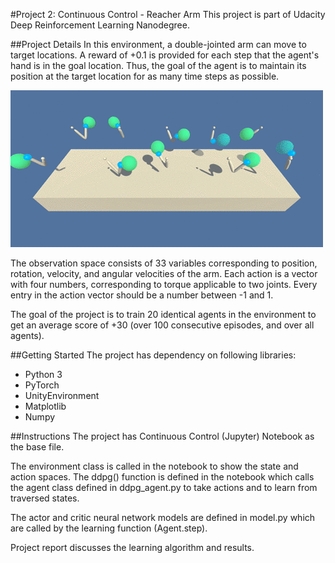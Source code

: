 #Project 2: Continuous Control - Reacher Arm
This project is part of Udacity Deep Reinforcement Learning Nanodegree.

##Project Details
In this environment, a double-jointed arm can move to target locations. A reward of +0.1 is provided for each step that the agent's hand is in the goal location. Thus, the goal of the agent is to maintain its position at the target location for as many time steps as possible.

![image](env.gif)

The observation space consists of 33 variables corresponding to position, rotation, velocity, and angular velocities of the arm. Each action is a vector with four numbers, corresponding to torque applicable to two joints. Every entry in the action vector should be a number between -1 and 1.

The goal of the project is to train 20 identical agents in the environment to get an average score of +30 (over 100 consecutive episodes, and over all agents).

##Getting Started
The project has dependency on following libraries:

* Python 3
* PyTorch
* UnityEnvironment
* Matplotlib
* Numpy

##Instructions
The project has Continuous Control (Jupyter) Notebook as the base file. 

The environment class is called in the notebook to show the state and action spaces. The ddpg() function is defined in the notebook which calls the agent class defined in ddpg_agent.py to take actions and to learn from traversed states. 

The actor and critic neural network models are defined in model.py which are called by the learning function (Agent.step).

Project report discusses the learning algorithm and results.